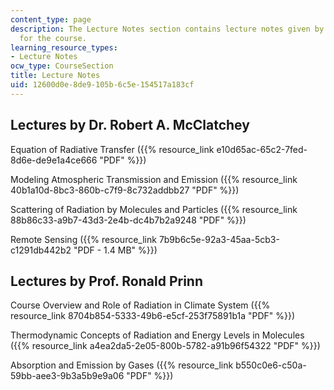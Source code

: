 ```yaml
---
content_type: page
description: The Lecture Notes section contains lecture notes given by  professors
  for the course.
learning_resource_types:
- Lecture Notes
ocw_type: CourseSection
title: Lecture Notes
uid: 12600d0e-8de9-105b-6c5e-154517a183cf
---
```


Lectures by Dr. Robert A. McClatchey
------------------------------------

Equation of Radiative Transfer ({{% resource_link e10d65ac-65c2-7fed-8d6e-de9e1a4ce666 "PDF" %}})

Modeling Atmospheric Transmission and Emission ({{% resource_link 40b1a10d-8bc3-860b-c7f9-8c732addbb27 "PDF" %}})

Scattering of Radiation by Molecules and Particles ({{% resource_link 88b86c33-a9b7-43d3-2e4b-dc4b7b2a9248 "PDF" %}})

Remote Sensing ({{% resource_link 7b9b6c5e-92a3-45aa-5cb3-c1291db442b2 "PDF - 1.4 MB" %}})

Lectures by Prof. Ronald Prinn
------------------------------

Course Overview and Role of Radiation in Climate System ({{% resource_link 8704b854-5333-49b6-e5cf-253f75891b1a "PDF" %}})

Thermodynamic Concepts of Radiation and Energy Levels in Molecules ({{% resource_link a4ea2da5-2e05-800b-5782-a91b96f54322 "PDF" %}})

Absorption and Emission by Gases ({{% resource_link b550c0e6-c50a-59bb-aee3-9b3a5b9e9a06 "PDF" %}})
